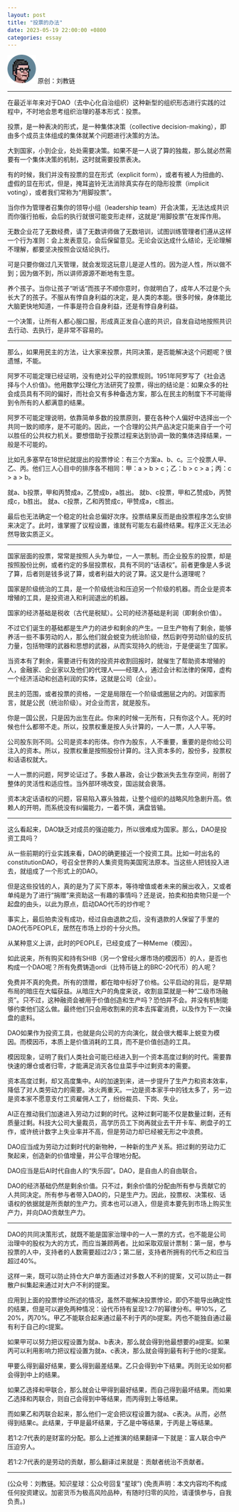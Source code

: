 ```yaml
---
layout: post
title: "投票的办法"
date: 2023-05-19 22:00:00 +0800
categories: essay
---
```


![](/images/ordinal-1835811752116542.png)
原创：刘教链

* * *

在最近半年来对于DAO（去中心化自治组织）这种新型的组织形态进行实践的过程中，不时地会思考组织治理的基本形式：投票。

投票，是一种表决的形式，是一种集体决策（collective decision-making），即由多个成员主体组成的集体就某个问题进行决策的方法。

大到国家，小到企业，处处需要决策。如果不是一人说了算的独裁，那么就必然需要有一个集体决策的机制，这时就需要投票表决。

有的时候，我们并没有投票的显在形式（explicit form），或者有被人为扭曲的、虚假的显在形式，但是，掩耳盗铃无法消除真实存在的隐形投票（implicit voting），或者我们常称为“用脚投票”。

当你作为管理者召集你的领导小组（leadership team）开会决策，无法达成共识而你强行拍板，会后的执行就很可能变形走样，这就是“用脚投票”在发挥作用。

无数企业花了无数经费，请了无数讲师做了无数培训，试图训练管理者们遵从这样一个行为准则：会上发表意见，会后保留意见。无论会议达成什么结论，无论理解不理解，都要坚决按照会议结论执行。

可是只要你做过几天管理，就会发现这玩意儿是逆人性的。因为逆人性，所以做不到；因为做不到，所以讲师源源不断地有生意。

养个孩子。当你让孩子“听话”而孩子不顺你意时，你就明白了，成年人不过是个头长大了的孩子。不服从有悖自身利益的决定，是人类的本能。很多时候，身体能比大脑更快地知道，一件事是符合自身利益，还是有悖自身利益。

一个决策，让所有人都心服口服，形成真正发自心底的共识，自发自动地按照共识去行动、去执行，是非常不容易的。

* * *

那么，如果用民主的方法，让大家来投票，共同决策，是否能解决这个问题呢？很遗憾，不能。

阿罗不可能定理已经证明，没有绝对公平的投票规则。1951年阿罗写了《社会选择与个人价值》。他用数学公理化方法研究了投票，得出的结论是：如果众多的社会成员具有不同的偏好，而社会又有多种备选方案，那么在民主的制度下不可能得到令所有的人都满意的结果。

阿罗不可能定理说明，依靠简单多数的投票原则，要在各种个人偏好中选择出一个共同一致的顺序，是不可能的。因此，一个合理的公共产品决定只能来自于一个可以胜任的公共权力机关。要想借助于投票过程来达到协调一致的集体选择结果，一般是不可能的。

比如孔多塞早在18世纪就提出的投票悖论：有三个方案a、b、c。三个投票人甲、乙、丙。他们三人心目中的排序各不相同：甲：a > b > c；乙：b > c > a；丙：c > a > b。

就a、b投票，甲和丙赞成a，乙赞成b，a胜出。
就b、c投票，甲和乙赞成b，丙赞成c，b胜出。
就a、c投票，乙和丙赞成c，甲赞成a，c胜出。

最后也无法确定一个稳定的社会总偏好次序。投票结果反而是由投票程序怎么安排来决定了。此时，谁掌握了议程设置，谁就有可能左右最终结果。程序正义无法必然导致实质正义。

* * *

国家层面的投票，常常是按照人头为单位，一人一票制。而企业股东的投票，却是按照股份比例，或者约定的多层投票权，具有不同的“话语权”。前者更像是人多说了算，后者则是钱多说了算，或者利益大的说了算。这又是什么道理呢？

国家是阶级统治的工具，是一个阶级统治和压迫另一个阶级的机器。而企业是资本增殖的工具，是投资进入和利润退出的机器。

国家的经济基础是税收（古代是税赋）。公司的经济基础是利润（即剩余价值）。

不过它们诞生的基础都是生产力的进步和剩余的产生。一旦生产物有了剩余，能够养活一些不事劳动的人，那么他们就会蜕变为统治阶级，然后剥夺劳动阶级的反抗力量，包括物理的武器和思想的武器，从而实现持久的统治，于是便诞生了国家。

当资本有了剩余，需要进行有效的投资并收割回报时，就催生了帮助资本增殖的人，金融家、企业家以及他们的代理人——经理人，通过会计和法律的保障，虚构一个经济活动和创造利润的实体，这就是公司（企业）。

民主的范围，或者投票的资格，一定是局限在一个阶级或圈层之内的。对国家而言，就是公民（统治阶级）。对企业而言，就是股东。

你是一国公民，只是因为出生在此。你来的时候一无所有，只有你这个人。死的时候也什么都带不走。所以，投票权重是按人头计算的，一人一票，人人平等。

公司股东则不同。公司是资本的形体。你作为股东，人不重要，重要的是你给公司注入的资本。所以，投票权重是按照股份计算的。注入资本多的，股份多，投票权和话语权就大。

一人一票的问题，阿罗论证过了。多数人暴政，会让少数派失去生存空间，削弱了整体的灵活性和适应性。当外部环境改变，国运就会衰落。

资本决定话语权的问题，容易陷入寡头独裁，让整个组织的战略风险急剧升高。依赖人的开明，而系统没有纠偏能力，一着不慎，满盘皆输。

* * *

这么看起来，DAO缺乏对成员的强迫能力，所以很难成为国家。那么，DAO是投资工具吗？

从一些前期的行业实践来看，DAO的确更接近一个投资工具。比如一时出名的constitutionDAO，号召全世界的人集资竞购美国宪法原本。当这些人把钱投入进去，就组成了一个形式上的DAO。

但是这些投钱的人，真的是为了买下原本，等待增值或者未来的展出收入，又或者单纯是为了进行“捐赠”来资助这一有趣的事情吗？还是说，拍卖和拍卖物只是一个起盘的由头，以此为原点，启动DAO代币的炒作呢？

事实上，最后拍卖没有成功，经过自由退款之后，没有退款的人保留了手里的DAO代币PEOPLE，居然在市场上炒的十分火热。

从某种意义上讲，此时的PEOPLE，已经变成了一种Meme（模因）。

如此说来，所有购买和持有SHIB（另一个曾经火爆市场的模因币）的人，是否也构成一个DAO呢？所有免费铸造ordi（比特币链上的BRC-20代币）的人呢？

免费并不真的免费。所有的馈赠，都在暗中标好了价格。公平启动的背后，是早期布局的暗庄在大幅获益。从暗庄大户的角度来说，收割韭菜就是一种“二级市场融资”。只不过，这种融资会被用于价值创造和生产吗？恐怕并不会。并没有机制能够约束他们这么做。最终他们只会用收割来的资本去挥霍消费，以及作为下一次操盘的底料。

DAO如果作为投资工具，也就是向公司的方向演化，就会很大概率上蜕变为模因。而模因币，本质上是价值消耗的工具，而不是价值创造的工具。

模因现象，证明了我们人类社会可能已经进入到一个资本高度过剩的时代。需要靠快速的爆仓或者归零，才能满足消灭各位韭菜手中过剩资本的需要。

资本高度过剩，却又高度集中。AI的加速到来，进一步提升了生产力和资本效率，降低了对人类劳动力的需要。冰火两重天。一边是资本家手中的钱太多了，另一边是资本家不愿意支付工资雇佣人工了，纷纷裁员、下岗、失业。

AI正在推动我们加速进入劳动力过剩的时代。这种过剩可能不仅是数量过剩，还有质量过剩。科技大公司大量裁员，高学历员工下岗再就业去干开卡车、刷盘子的工作，或许统计数字上失业率并不高，但是劳动力却已经被无形之中浪费。

DAO应当成为劳动力过剩时代的新物种，一种新的生产关系。把过剩的劳动力汇聚起来，创造新的价值增量，并公平合理地分配。

DAO应当是后AI时代自由人的“失乐园”。DAO，是自由人的自由联合。

DAO的经济基础仍然是剩余价值。只不过，剩余价值的分配由所有参与贡献它的人共同决定。所有参与者带入DAO的，只是生产力。因此，投票权、决策权、话语权的依据就是所贡献的生产力。资本也可以进入，但是资本要先到市场上购买生产力，并向DAO贡献生产力。

* * *

DAO的共同决策形式，就既不能是国家治理中的一人一票的方式，也不能是公司治理中的股权为大的方式，而应当兼顾两者。比如采取双层计票制：第一层，参与投票的人中，支持者的人数需要超过2/3；第二层，支持者所拥有的代币之和应当超过40%。

这样一来，既可以防止持仓大户单方面通过对多数人不利的提案，又可以防止一群散户纠集起来通过对大户不利的提案。

应用到上面的投票悖论所述的情况，虽然不能解决投票悖论，即仍不能导出确定性的结果，但是可以避免两种情况：设代币持有呈现1:2:7的幂律分布。甲10%，乙20%，丙70%。甲乙不能联合起来通过最不利于丙的b提案。丙也不能独自通过最有利于自己的c提案。

如果甲可以努力把议程设置为就a、b表决，那么就会得到他最想要的a提案。如果丙可以利用影响力把议程设置为就a、c表决，那么就会得到最有利于他的c提案。

甲要么得到最好结果，要么得到最差结果。乙只会得到中下结果。丙则无论如何都会得到中上的结果。

如果乙选择和甲联合，那么就会让甲得到最好结果，而自己得到最坏结果。而如果乙选择和丙联合，则自己会得到中等结果，而丙得到上等结果。

而如果乙和丙联合起来，那么他们一定会把议程设置为就a、c表决。从而，必然得到结果c。此结果，于甲是最坏结果，于乙是中等结果，于丙是上等结果。

若1:2:7代表的是财富的分配。那么上述推演的结果翻译一下就是：富人联合中产压迫穷人。

若1:2:7代表的是劳动的贡献，那么翻译过来就是：贡献者统治不贡献者。

* * *

(公众号：刘教链。知识星球：公众号回复“星球”)
(免责声明：本文内容均不构成任何投资建议。加密货币为极高风险品种，有随时归零的风险，请谨慎参与，自我负责。)
